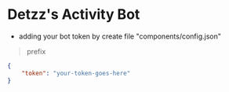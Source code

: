 # Detzz's Activity Bot

- adding your bot token by create file "components/config.json"

> prefix

```json
{
	"token": "your-token-goes-here"
}
```